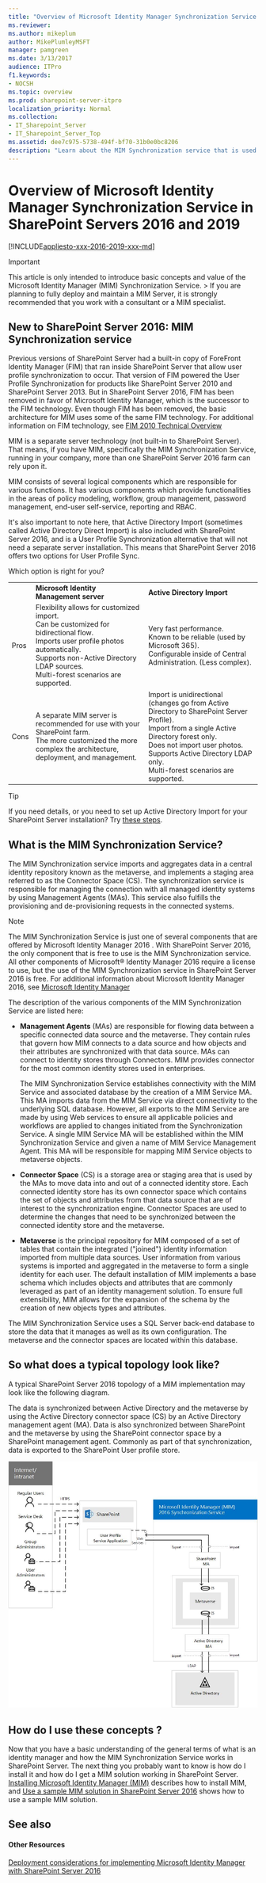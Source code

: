 ```yaml
---
title: "Overview of Microsoft Identity Manager Synchronization Service in SharePoint Servers 2016 and 2019"
ms.reviewer: 
ms.author: mikeplum
author: MikePlumleyMSFT
manager: pamgreen
ms.date: 3/13/2017
audience: ITPro
f1.keywords:
- NOCSH
ms.topic: overview
ms.prod: sharepoint-server-itpro
localization_priority: Normal
ms.collection:
- IT_Sharepoint_Server
- IT_Sharepoint_Server_Top
ms.assetid: dee7c975-5738-494f-bf70-31b0e0bc8206
description: "Learn about the MIM Synchronization service that is used in a SharePoint Server farm."
---
```


# Overview of Microsoft Identity Manager Synchronization Service in SharePoint Servers 2016 and 2019

[!INCLUDE[appliesto-xxx-2016-2019-xxx-md](../includes/appliesto-xxx-2016-2019-xxx-md.md)] 
  
> [!IMPORTANT]
> This article is only intended to introduce basic concepts and value of the Microsoft Identity Manager (MIM) Synchronization Service. > If you are planning to fully deploy and maintain a MIM Server, it is strongly recommended that you work with a consultant or a MIM specialist. 
  
## New to SharePoint Server 2016: MIM Synchronization service
<a name="BKMK_WhatIsMIM1"> </a>

Previous versions of SharePoint Server had a built-in copy of ForeFront Identity Manager (FIM) that ran inside SharePoint Server that allow user profile synchronization to occur. That version of FIM powered the User Profile Synchronization for products like SharePoint Server 2010 and SharePoint Server 2013. But in SharePoint Server 2016, FIM has been removed in favor of Microsoft Identity Manager, which is the successor to the FIM technology. Even though FIM has been removed, the basic architecture for MIM uses some of the same FIM technology. For additional information on FIM technology, see [FIM 2010 Technical Overview](https://go.microsoft.com/fwlink/?linkid=841840)
  
MIM is a separate server technology (not built-in to SharePoint Server). That means, if you have MIM, specifically the MIM Synchronization Service, running in your company, more than one SharePoint Server 2016 farm can rely upon it.
  
MIM consists of several logical components which are responsible for various functions. It has various components which provide functionalities in the areas of policy modeling, workflow, group management, password management, end-user self-service, reporting and RBAC.
  
It's also important to note here, that Active Directory Import (sometimes called Active Directory Direct Import) is also included with SharePoint Server 2016, and is a User Profile Synchronization alternative that will not need a separate server installation. This means that SharePoint Server 2016 offers two options for User Profile Sync.
  
Which option is right for you?
  
||||
|:-----|:-----|:-----|
||**Microsoft Identity Management server** <br/> |**Active Directory Import** <br/> |
|Pros  <br/> | Flexibility allows for customized import.  <br/>  Can be customized for bidirectional flow.  <br/>  Imports user profile photos automatically.  <br/>  Supports non-Active Directory LDAP sources.  <br/>  Multi-forest scenarios are supported.  <br/> | Very fast performance.  <br/>  Known to be reliable (used by Microsoft 365).  <br/>  Configurable inside of Central Administration. (Less complex).  <br/> |
|Cons  <br/> | A separate MIM server is recommended for use with your SharePoint farm.  <br/>  The more customized the more complex the architecture, deployment, and management.  <br/> | Import is unidirectional (changes go from Active Directory to SharePoint Server Profile).  <br/>  Import from a single Active Directory forest only.  <br/>  Does not import user photos.  <br/>  Supports Active Directory LDAP only.  <br/>  Multi-forest scenarios are supported.  <br/> |
   
> [!TIP]
> If you need details, or you need to set up Active Directory Import for your SharePoint Server installation? Try [these steps](https://technet.microsoft.com/library/jj219646.aspx).
  
## What is the MIM Synchronization Service?
<a name="BKMK_WhatIsMIM1"> </a>

The MIM Synchronization service imports and aggregates data in a central identity repository known as the metaverse, and implements a staging area referred to as the Connector Space (CS). The synchronization service is responsible for managing the connection with all managed identity systems by using Management Agents (MAs). This service also fulfills the provisioning and de-provisioning requests in the connected systems.
  
> [!NOTE]
> The MIM Synchronization Service is just one of several components that are offered by Microsoft Identity Manager 2016 . With SharePoint Server 2016, the only component that is free to use is the MIM Synchronization service. All other components of Microsoft® Identity Manager 2016 require a license to use, but the use of the MIM Synchronization service in SharePoint Server 2016 is free. For additional information about Microsoft Identity Manager 2016, see [Microsoft Identity Manager](https://go.microsoft.com/fwlink/?linkid=838921)
  
The description of the various components of the MIM Synchronization Service are listed here:
  
- **Management Agents** (MAs) are responsible for flowing data between a specific connected data source and the metaverse. They contain rules that govern how MIM connects to a data source and how objects and their attributes are synchronized with that data source. MAs can connect to identity stores through Connectors. MIM provides connector for the most common identity stores used in enterprises. 
    
    The MIM Synchronization Service establishes connectivity with the MIM Service and associated database by the creation of a MIM Service MA. This MA imports data from the MIM Service via direct connectivity to the underlying SQL database. However, all exports to the MIM Service are made by using Web services to ensure all applicable policies and workflows are applied to changes initiated from the Synchronization Service. A single MIM Service MA will be established within the MIM Synchronization Service and given a name of MIM Service Management Agent. This MA will be responsible for mapping MIM Service objects to metaverse objects.
    
- **Connector Space** (CS) is a storage area or staging area that is used by the MAs to move data into and out of a connected identity store. Each connected identity store has its own connector space which contains the set of objects and attributes from that data source that are of interest to the synchronization engine. Connector Spaces are used to determine the changes that need to be synchronized between the connected identity store and the metaverse. 
    
- **Metaverse** is the principal repository for MIM composed of a set of tables that contain the integrated ("joined") identity information imported from multiple data sources. User information from various systems is imported and aggregated in the metaverse to form a single identity for each user. The default installation of MIM implements a base schema which includes objects and attributes that are commonly leveraged as part of an identity management solution. To ensure full extensibility, MIM allows for the expansion of the schema by the creation of new objects types and attributes. 
    
The MIM Synchronization Service uses a SQL Server back-end database to store the data that it manages as well as its own configuration. The metaverse and the connector spaces are located within this database.
  
## So what does a typical topology look like?
<a name="BKMK_WhatIsMIM1"> </a>

A typical SharePoint Server 2016 topology of a MIM implementation may look like the following diagram.
  
The data is synchronized between Active Directory and the metaverse by using the Active Directory connector space (CS) by an Active Directory management agent (MA). Data is also synchronized between SharePoint and the metaverse by using the SharePoint connector space by a SharePoint management agent. Commonly as part of that synchronization, data is exported to the SharePoint User profile store.
  
![Displays the MIM Synchronization Service in SharePoint Server 2016](../media/5fbadbd6-37a2-468e-ad41-6633f6244ae4.jpg)
  
## How do I use these concepts ?
<a name="BKMK_WhatIsMIM1"> </a>

Now that you have a basic understanding of the general terms of what is an identity manager and how the MIM Synchronization Service works in SharePoint Server. The next thing you probably want to know is how do I install it and how do I get a MIM solution working in SharePoint Server. [Installing Microsoft Identity Manager (MIM)](install-microsoft-identity-manager-for-user-profiles-in-sharepoint-server-2016.md#BKMK_InstallMIM) describes how to install MIM, and [Use a sample MIM solution in SharePoint Server 2016](use-a-sample-mim-solution-in-sharepoint-server-2016.md) shows how to use a sample MIM solution. 
  
## See also
<a name="BKMK_WhatIsMIM1"> </a>

#### Other Resources

[Deployment considerations for implementing Microsoft Identity Manager with SharePoint Server 2016](deployment-considerations-for-implementing-microsoft-identity-manager-with-share.md)

